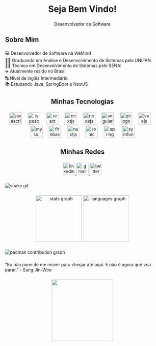 <h1 align="center">Seja Bem Vindo!</h1>

###

<p align="center">Desenvolvedor de Software</p>

###

<h2 align="left">Sobre Mim</h2>

###

<p align="left">💻 Desenvolvedor de Software na WeMind<br>👨‍💻 Graduando em Análise e Desenvolvimento de Sistemas pela UNIFAN<br>👨‍💻 Técnico em Desenvolvimento de Sistemas pelo SENAI<br>✈️ Atualmente resido no Brasil<br>🔠 Nível de inglês Intermediário <br>📚 Estudando Java, SpringBoot e NextJS</p>

###

<h2 align="center">Minhas Tecnologias</h2>

###

<div align="center">
  <img src="https://cdn.jsdelivr.net/gh/devicons/devicon/icons/javascript/javascript-original.svg" height="40" alt="javascript logo"  />
  <img width="12" />
  <img src="https://cdn.jsdelivr.net/gh/devicons/devicon/icons/typescript/typescript-original.svg" height="40" alt="typescript logo"  />
  <img width="12" />
  <img src="https://cdn.jsdelivr.net/gh/devicons/devicon/icons/react/react-original.svg" height="40" alt="react logo"  />
  <img width="12" />
  <img src="https://cdn.jsdelivr.net/gh/devicons/devicon/icons/nextjs/nextjs-original.svg" height="40" alt="nextjs logo"  />
  <img width="12" />
  <img src="https://cdn.jsdelivr.net/gh/devicons/devicon/icons/nodejs/nodejs-original.svg" height="40" alt="nodejs logo"  />
  <img width="12" />
  <img src="https://cdn.jsdelivr.net/gh/devicons/devicon/icons/angularjs/angularjs-original.svg" height="40" alt="angularjs logo"  />
  <img width="12" />
  <img src="https://cdn.jsdelivr.net/gh/devicons/devicon/icons/git/git-original.svg" height="40" alt="git logo"  />
  <img width="12" />
  <img src="https://cdn.jsdelivr.net/gh/devicons/devicon/icons/vuejs/vuejs-original.svg" height="40" alt="vuejs logo"  />
  <img width="12" />
  <img src="https://cdn.jsdelivr.net/gh/devicons/devicon/icons/mysql/mysql-original.svg" height="40" alt="mysql logo"  />
  <img width="12" />
  <img src="https://cdn.jsdelivr.net/gh/devicons/devicon/icons/firebase/firebase-plain.svg" height="40" alt="firebase logo"  />
  <img width="12" />
  <img src="https://cdn.jsdelivr.net/gh/devicons/devicon/icons/nuxtjs/nuxtjs-original.svg" height="40" alt="nuxtjs logo"  />
  <img width="12" />
  <img src="https://cdn.jsdelivr.net/gh/devicons/devicon/icons/ionic/ionic-original.svg" height="40" alt="ionic logo"  />
  <img width="12" />
  <img src="https://cdn.jsdelivr.net/gh/devicons/devicon/icons/spring/spring-original.svg" height="40" alt="spring logo"  />
  <img width="12" />
  <img src="https://cdn.jsdelivr.net/gh/devicons/devicon/icons/symfony/symfony-original.svg" height="40" alt="symfony logo"  />
</div>

###

<h2 align="center">Minhas Redes</h2>

###

<div align="center">
  <a href="https://www.linkedin.com/in/mauricio-lobo-lima-449066269/" target="_blank">
    <img src="https://img.shields.io/static/v1?message=LinkedIn&logo=linkedin&label=&color=0077B5&logoColor=white&labelColor=&style=for-the-badge" height="40" alt="linkedin logo"  />
  </a>
  <a href="mailto:mauriciolobo509@gmail.com" target="_blank">
    <img src="https://img.shields.io/static/v1?message=Gmail&logo=gmail&label=&color=D14836&logoColor=white&labelColor=&style=for-the-badge" height="40" alt="gmail logo"  />
  </a>
  <a href="https://portifoliomaulobo.netlify.app" target="_blank">
    <img src="https://img.shields.io/static/v1?message=PORTIFOLIO&logo=twitter&label=&color=A020F0&logoColor=white&labelColor=&style=for-the-badge" height="40" alt="twitter logo"  />
  </a>
</div>

###



<picture>
  <source media="(prefers-color-scheme: dark)" srcset="https://raw.githubusercontent.com/MaauLobo/MaauLobo/output/github-snake-dark.svg" />
  <img alt="snake gif" src="https://raw.githubusercontent.com/MaauLobo/MaauLobo/output/github-snake.svg" />
</picture>



###

<div align="center">
  <img src="https://github-readme-stats.vercel.app/api?username=MaauLobo&hide_title=false&hide_rank=false&show_icons=true&include_all_commits=true&count_private=true&disable_animations=false&theme=dark&locale=en&hide_border=false&order=1" height="150" alt="stats graph"  />
  <img src="https://github-readme-stats.vercel.app/api/top-langs?username=MaauLobo&locale=en&hide_title=false&layout=compact&card_width=320&langs_count=5&theme=dark&hide_border=false&order=2" height="150" alt="languages graph"  />
</div>

###

<picture>
  <source media="(prefers-color-scheme: dark)" srcset="https://raw.githubusercontent.com/MaauLobo/MaauLobo/output/pacman-contribution-graph-dark.svg">
  <source media="(prefers-color-scheme: light)" srcset="https://raw.githubusercontent.com/MaauLobo/MaauLobo/output/pacman-contribution-graph.svg">
  <img alt="pacman contribution graph" src="https://raw.githubusercontent.com/MaauLobo/MaauLobo/output/pacman-contribution-graph.svg">
</picture>

###

<p align="left">"Eu não parei de me mover para chegar até aqui. E não é agora que vou parar." - Sung Jin-Woo</p>

###

<div align="center">
  <img height="200" src="https://media.tenor.com/0jMmiMU1H88AAAAM/sung-jin-woo.gif"  />
</div>

###
